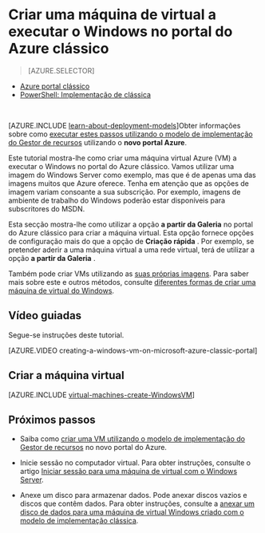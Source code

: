 <properties
    pageTitle="Criar uma VM no portal do clássico | Microsoft Azure"
    description="Crie uma máquina de virtual do Windows no portal do Azure clássico."
    services="virtual-machines-windows"
    documentationCenter=""
    authors="cynthn"
    manager="timlt"
    editor=""
    tags="azure-service-management"/>

<tags
    ms.service="virtual-machines-windows"
    ms.workload="infrastructure-services"
    ms.tgt_pltfrm="vm-windows"
    ms.devlang="na"
    ms.topic="article"
    ms.date="10/18/2016"
    ms.author="cynthn"/>

# <a name="create-a-virtual-machine-running-windows-in-the-azure-classic-portal"></a>Criar uma máquina de virtual a executar o Windows no portal do Azure clássico

> [AZURE.SELECTOR]
- [Azure portal clássico](virtual-machines-windows-classic-tutorial.md)
- [PowerShell: Implementação de clássica](virtual-machines-windows-classic-create-powershell.md)

<br>

[AZURE.INCLUDE [learn-about-deployment-models](../../includes/learn-about-deployment-models-classic-include.md)]Obter informações sobre como [executar estes passos utilizando o modelo de implementação do Gestor de recursos](virtual-machines-windows-hero-tutorial.md) utilizando o **novo portal Azure**. 

Este tutorial mostra-lhe como criar uma máquina virtual Azure (VM) a executar o Windows no portal do Azure clássico. Vamos utilizar uma imagem do Windows Server como exemplo, mas que é de apenas uma das imagens muitos que Azure oferece. Tenha em atenção que as opções de imagem variam consoante a sua subscrição. Por exemplo, imagens de ambiente de trabalho do Windows poderão estar disponíveis para subscritores do MSDN.

Esta secção mostra-lhe como utilizar a opção **a partir da Galeria** no portal do Azure clássico para criar a máquina virtual. Esta opção fornece opções de configuração mais do que a opção de **Criação rápida** . Por exemplo, se pretender aderir a uma máquina virtual a uma rede virtual, terá de utilizar a opção **a partir da Galeria** .

Também pode criar VMs utilizando as [suas próprias imagens](virtual-machines-windows-classic-createupload-vhd.md). Para saber mais sobre este e outros métodos, consulte [diferentes formas de criar uma máquina de virtual do Windows](virtual-machines-windows-creation-choices.md).



## <a name="video-walkthrough"></a>Vídeo guiadas

Segue-se instruções deste tutorial.

[AZURE.VIDEO creating-a-windows-vm-on-microsoft-azure-classic-portal]

## <a id="createvirtualmachine"> </a>Criar a máquina virtual

[AZURE.INCLUDE [virtual-machines-create-WindowsVM](../../includes/virtual-machines-create-windowsvm.md)]

## <a name="next-steps"></a>Próximos passos

- Saiba como [criar uma VM utilizando o modelo de implementação do Gestor de recursos](virtual-machines-windows-hero-tutorial.md) no novo portal do Azure. 

- Inicie sessão no computador virtual. Para obter instruções, consulte o artigo [Iniciar sessão para uma máquina de virtual com o Windows Server](virtual-machines-windows-classic-connect-logon.md).

- Anexe um disco para armazenar dados. Pode anexar discos vazios e discos que contêm dados. Para obter instruções, consulte a [anexar um disco de dados para uma máquina de virtual Windows criado com o modelo de implementação clássica](virtual-machines-windows-classic-attach-disk.md).
